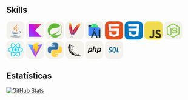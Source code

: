 ## Skills

<img src="https://github.com/jef-nunes/jef-nunes/blob/main/images/java.png" width=48 height=48>  <img src="https://github.com/jef-nunes/jef-nunes/blob/main/images/kotlin.png" width=48 height=48>  <img src="https://github.com/jef-nunes/jef-nunes/blob/main/images/spring.png" width=48 height=48>  <img src="https://github.com/jef-nunes/jef-nunes/blob/main/images/maven.png" width=48 height=48>  <img src="https://github.com/jef-nunes/jef-nunes/blob/main/images/android.png" width=48 height=48>  <img src="https://github.com/jef-nunes/jef-nunes/blob/main/images/html.png" width=48 height=48>  <img src="https://github.com/jef-nunes/jef-nunes/blob/main/images/css.png" width=48 height=48>  <img src="https://github.com/jef-nunes/jef-nunes/blob/main/images/javascript.png" width=48 height=48>  <img src="https://github.com/jef-nunes/jef-nunes/blob/main/images/nodejs.png" width=48 height=48>  <img src="https://github.com/jef-nunes/jef-nunes/blob/main/images/react.png" width=48 height=48>  <img src="https://github.com/jef-nunes/jef-nunes/blob/main/images/vite.png" width=48 height=48>  <img src="https://github.com/jef-nunes/jef-nunes/blob/main/images/python.png" width=48 height=48>  <img src="https://github.com/jef-nunes/jef-nunes/blob/main/images/flask.png" width=48 height=48>  <img src="https://github.com/jef-nunes/jef-nunes/blob/main/images/php.png" width=48 height=48>  <img src="https://github.com/jef-nunes/jef-nunes/blob/main/images/sql.png" width=48 height=48>

## Estatísticas

[![GitHub Stats](https://github-readme-stats.vercel.app/api?username=jef-nunes&show_icons=true&theme=react&hide_border=true)](https://github.com/jef-nunes?tab=repositories)
